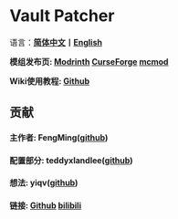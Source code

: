 # Vault Patcher
语言：**[简体中文](README.md)丨[English](README_en_us.md)**

**模组发布页: [Modrinth](https://modrinth.com/mod/vault-patcher) [CurseForge](https://curseforge.com/minecraft/mc-mods/vault-patcher) [mcmod](https://www.mcmod.cn/class/8765.html)**

**Wiki使用教程: [Github](https://github.com/3093FengMing/VaultPatcher/wiki)**

## 贡献

#### 主作者: FengMing([github](https://github.com/3093FengMing))

#### 配置部分: teddyxlandlee([github](https://github.com/teddyxlandlee))

#### 想法: yiqv([github](https://github.com/yiqv))

#### 链接: [Github](https://github.com/3093FengMing/VaultPatcher) [bilibili](.)
